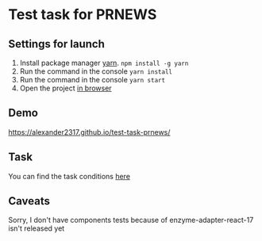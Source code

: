 <h1>Test task for PRNEWS</h1>

Settings for launch
-----------------------------------

1. Install package manager [yarn](https://yarnpkg.com/).
```npm install -g yarn```
2. Run the command in the console ```yarn install```
3. Run the command in the console ```yarn start```
4. Open the project [in browser](http://localhost:3000)

Demo
-----------------------------------
https://alexander2317.github.io/test-task-prnews/

Task
-----------------------------------
You can find the task conditions <a href="https://github.com/Alexander2317/test-task-prnews/blob/master/task/CheckoutTask.pdf">here</a>

Caveats
-----------------------------------
Sorry, I don't have components tests because of enzyme-adapter-react-17 isn't released yet